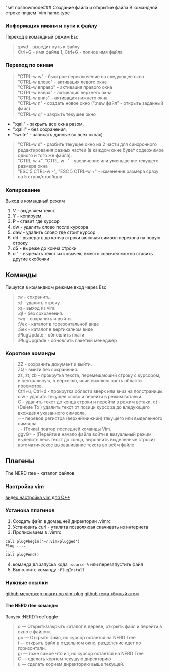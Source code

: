 
"set noshowmode### Создание файла и открытие файла
В командной строке пишем `vim name.type  

### Информация имяни и пути к файлу    
Переход в командный режим Esc

> :pwd - выведит путь к файлу  
> Ctrl+G - имя файла
> 1, Ctrl+G - полное имя файла    

### Переход по окнам
> "CTRL-w w" - быстрое переключение на следующее окно       
> "CTRL-w влево" - активация левого окна    
> "CTRL-w вправо" - активация правого окна    
> "CTRL-w вверх" - активация верхнего окна    
> "CTRL-w вниз" - активация нижнего окна    
> "CTRL-w n" - создать новое окно (":new файл" - открыть заданный файл)    
> "CTRL-w q" - закрыть текущее окно     
* ":qall" - закрыть все окна разом, 
* ":qall!" - без сохранения, 
* ":write" - записать данные во всех  окнах)    
> "CTRL-w s" - разбить текущее окно на 2 части для синхронного редактирования разных частей (в каждом окне будет содержимое одного и того же файла).    
> "CTRL-w +", "CTRL-w -" - увеличение или уменьшение текущего размера окна    
> "ESC 5 CTRL-w -", "ESC 5 CTRL-w +" - изменение размера сразу на 5 строк/столбцов    

### Копирование
Выход в командный режим

1. V - выделяем текст,   
2. Y - копируем,    
3. P - ставит где курсор    
4. dw - удалить слово после курсора    
5. daw - удалить слово  где стоит курсор 
6. dd -  вырерать до конча строки включая символ перехона на новую строку   
7. d$ - выреже  до конча строки
6. ci" - вырезать текст из  ковычек, вместо ковычек можно ставить другие скобочки    


## Команды
Пишутся в командном режиме вход через Esc    
> :w - сохранить.   
> :d - удалить строку.    
> :q - выход из vim.   
> :q! - без  сохранения.   
> :wq - сохранить  и выйти.  
> :Vex - каталог в горезонтальной виде    
> :Sex - каталог в вертикалном виде    
> :PlugUpdate - обновлить плаги     
> :PlugUpgrade - обновлить пакетый менеджер

### Короткие команды
> ZZ - сохранить документ и выйти.    
> ZQ - выйти без сохранения.    
> zz, zt, zb - прокрутка текста, перемещающий строку с курсором, в центральную, в верхнюю, илив нижнюю часть области просмотра.       
> Ctrl+u, Ctrl+d - прокрутка области вверх или вниз на полстраницы.       
> ciw - удалить текущее слово и перейти в режим вставки.       
> C - удалить текст до конца строки и перейти в режим встаки.
> dt<char>  - (Delete To <character>) удалить текст от позици курсора до вледующего вхождеия указанного символа.         
> ~ - перевод регистра (верхнй/нижний) тякущего или выделенного символа.          
> . - (Точка) повтор последней команды Vim.        
> ggvG= - (Перейти в начало файла войти в визуальный режим выделить весь тескт до конца, выровнить  выделенные строки)
автоматическое выравнивание текста во всём файле          

## Плагены
The NERD rtee - каталог файлов

### Настройка vim
[видео настройка vim для С++ ](https://www.youtube.com/watch?v=gaxQoucrWrk)

### Устанока плагинов

1. Cоздать файл в домашней директории .vimrc   
2. Установить curl - утилита позволяюая скачивать из интернета
3. Прописываем в .vimrc  
~~~ 
call plug#begin('~/.vim/plugged')
Plug ....
....
call plug#end()
~~~
4. команда дл запуска кода `:source %` или перезапустить файл
5. Выполнить команду `:PlugInstall`   


### Нужные ссылки
[github менеджер плагинов vim-plug](https://github.com/junegunn/vim-plug)
[github тема тёмный атом](https://github.com/joshdick/onedark.vim)


#### The NERD rtee команды 
 Запуск :NERDTreeToggle     
> o — Открыть/закрыть каталог в дереве, открыть файл и перейти в окно с файлом.     
> go — Открыть файл, но курсор остается на NERD Tree     
> i — открыть файл в отдельном окне, разделение идет по горизонтали.      
> gi — тоже самое что и i, но курсор остается на NERD Tree     
> С — сделать корнем текущую директорию     
> u — сделать корнем директорию выше текущей.     
